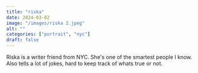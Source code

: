 ```yaml
---
title: "riska"
date: 2024-03-02
image: "/images/riska 2.jpeg"
alt: ""
categories: ["portrait", "nyc"]
draft: false
---
```


Riska is a writer friend from NYC. She's one of the smartest people I know. Also tells a lot of jokes, hard to keep track of whats true or not.